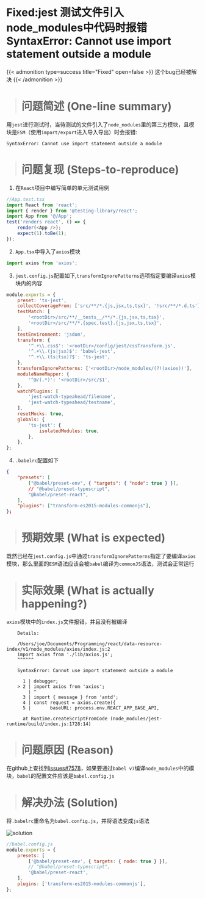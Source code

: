 # Fixed:jest 测试文件引入node_modules中代码时报错SyntaxError: Cannot use import statement outside a module


{{< admonition type=success title="Fixed" open=false >}}
这个bug已经被解决
{{< /admonition >}}

> # 问题简述 (One-line summary)

用`jest`进行测试时，当待测试的文件引入了`node_modules`里的第三方模块，且模块是`ESM`（使用`import/export`进入导入导出）时会报错:
```shell
SyntaxError: Cannot use import statement outside a module
```
> # 问题复现 (Steps-to-reproduce)


1. 在`React`项目中编写简单的单元测试用例

```typescript
//App.test.tsx
import React from 'react';
import { render } from '@testing-library/react';
import App from '@/App';
test('renders react', () => {
	render(<App />);
	expect(1).toBe(1);
});
```

2. `App.tsx`中导入了`axios`模块

```typescript
import axios from 'axios';
```

3. `jest.config.js`配置如下,`transformIgnorePatterns`选项指定要编译`axios`模块内的内容

```javascript
module.exports = {
	preset: 'ts-jest',
	collectCoverageFrom: ['src/**/*.{js,jsx,ts,tsx}', '!src/**/*.d.ts'],
	testMatch: [
		'<rootDir>/src/**/__tests__/**/*.{js,jsx,ts,tsx}',
		'<rootDir>/src/**/*.{spec,test}.{js,jsx,ts,tsx}',
	],
	testEnvironment: 'jsdom',
	transform: {
		'^.+\\.css$': '<rootDir>/config/jest/cssTransform.js',
		'^.+\\.(js|jsx)$': 'babel-jest',
		'^.+\\.(ts|tsx)?$': 'ts-jest',
	},
	transformIgnorePatterns: ['<rootDir>/node_modules/(?!(axios))'],
	moduleNameMapper: {
		'^@/(.*)': '<rootDir>/src/$1',
	},
	watchPlugins: [
		'jest-watch-typeahead/filename',
		'jest-watch-typeahead/testname',
	],
	resetMocks: true,
	globals: {
		'ts-jest': {
			isolatedModules: true,
		},
	},
};

```

4. `.babelrc`配置如下
```json
{
	"presets": [
		["@babel/preset-env", { "targets": { "node": true } }],
		// "@babel/preset-typescript",
		"@babel/preset-react",
	],
	"plugins": ["transform-es2015-modules-commonjs"],
};

```

> # 预期效果 (What is expected)

既然已经在`jest.config.js`中通过`transformIgnorePatterns`指定了要编译`axios`模块，那么里面的`ESM`语法应该会被`babel`编译为`commonJS`语法，测试会正常运行

> # 实际效果 (What is actually happening?)

`axios`模块中的`index.js`文件报错，并且没有被编译

```shell
    Details:

    /Users/joe/Documents/Programming/react/data-resource-index/v1/node_modules/axios/index.js:2
    import axios from './lib/axios.js';
    ^^^^^^

    SyntaxError: Cannot use import statement outside a module

      1 | debugger;
    > 2 | import axios from 'axios';
        | ^
      3 | import { message } from 'antd';
      4 | const request = axios.create({
      5 |       baseURL: process.env.REACT_APP_BASE_API,

      at Runtime.createScriptFromCode (node_modules/jest-runtime/build/index.js:1728:14)

```

> # 问题原因 (Reason)

在github上查找到[issues#7578](https://github.com/jestjs/jest/issues/7578)，如果要通过`babel v7`编译`node_modules`中的模块，`babel`的配置文件应该是`babel.config.js`



> # 解决办法 (Solution)

将`.babelrc`重命名为`babel.config.js`，并将语法变成`js`语法

![solution](/images/rename_babel.png)

```javascript
//babel.config.js
module.exports = {
	presets: [
		['@babel/preset-env', { targets: { node: true } }],
		// "@babel/preset-typescript",
		'@babel/preset-react',
	],
	plugins: ['transform-es2015-modules-commonjs'],
};

```
